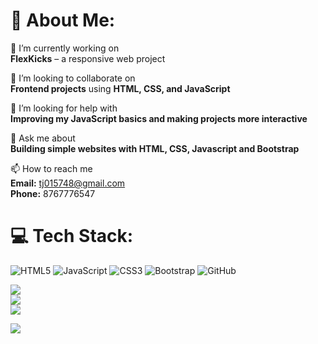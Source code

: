 # 💫 About Me:
🔭 I’m currently working on  
**FlexKicks** – a responsive web project  

👯 I’m looking to collaborate on  
**Frontend projects** using **HTML, CSS, and JavaScript**  

🤝 I’m looking for help with  
**Improving my JavaScript basics and making projects more interactive**  


💬 Ask me about  
**Building simple websites with HTML, CSS, Javascript and Bootstrap**  

📫 How to reach me  
**Email:** tj015748@gmail.com  
**Phone:** 8767776547

# 💻 Tech Stack:
![HTML5](https://img.shields.io/badge/html5-%23E34F26.svg?style=plastic&logo=html5&logoColor=white) ![JavaScript](https://img.shields.io/badge/javascript-%23323330.svg?style=plastic&logo=javascript&logoColor=%23F7DF1E) ![CSS3](https://img.shields.io/badge/css3-%231572B6.svg?style=plastic&logo=css3&logoColor=white) ![Bootstrap](https://img.shields.io/badge/bootstrap-%238511FA.svg?style=plastic&logo=bootstrap&logoColor=white) ![GitHub](https://img.shields.io/badge/github-%23121011.svg?style=plastic&logo=github&logoColor=white)

![](https://github-readme-stats.vercel.app/api?username=pxp-tejas&theme=dark&hide_border=false&include_all_commits=false&count_private=false)<br/>
![](https://nirzak-streak-stats.vercel.app/?user=pxp-tejas&theme=dark&hide_border=false)<br/>
![](https://github-readme-stats.vercel.app/api/top-langs/?username=pxp-tejas&theme=dark&hide_border=false&include_all_commits=false&count_private=false&layout=compact)



![](https://quotes-github-readme.vercel.app/api?type=horizontal&theme=tokyonight)

